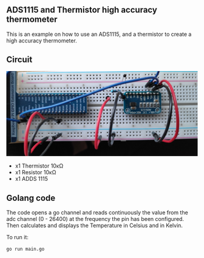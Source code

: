 ## ADS1115 and Thermistor high accuracy thermometer 

This is an example on how to use an ADS1115, and a thermistor to create a high accuracy thermometer.

## Circuit

![image info](./docs/circuit.jpg)

* x1 Thermistor 10κΩ
* x1 Resistor 10κΩ
* x1 ADDS 1115

## Golang code

The code opens a go channel and reads continuously the value from the adc channel (0 - 26400) at the frequency the pin has been configured.
Then calculates and displays the Temperature in Celsius and in Kelvin.

To run it:

```
go run main.go
```